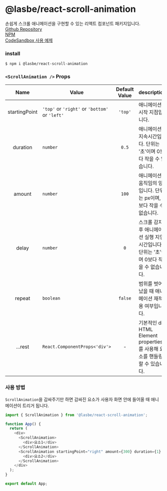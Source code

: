 # @lasbe/react-scroll-animation

손쉽게 스크롤 애니메이션을 구현할 수 있는 리액트 컴포넌트 패키지입니다.  
[Github Repository](https://github.com/LasBe-code/react-scroll-animation)  
[NPM](https://www.npmjs.com/package/@lasbe/react-scroll-animation)  
[CodeSandbox 사용 예제](https://codesandbox.io/s/sharp-herschel-sgvnhq?file=/src/App.tsx)

### install

```bash
$ npm i @lasbe/react-scroll-animation
```

### `<ScrollAnimation />` Props

|   **Name**    | **Value**                                      | **Default Value** | **description**                                                                        |
| :-----------: | ---------------------------------------------- | :---------------: | -------------------------------------------------------------------------------------- |
| startingPoint | `'top'` or `'right'` or `'bottom'` or `'left'` |      `'top'`      | 애니메이션 시작 지점입니다.                                                            |
|   duration    | `number`                                       |       `0.5`       | 애니메이션 지속시간입니다. 단위는 '초'이며 0보다 작을 수 없습니다.                     |
|    amount     | `number`                                       |       `100`       | 애니메이션 움직임의 양입니다. 단위는 px이며, 0보다 작을 수 없습니다.                   |
|     delay     | `number`                                       |        `0`        | 스크롤 감지 후 애니메이션 실행 지연시간입니다. 단위는 '초'이며 0보다 작을 수 없습니다. |
|    repeat     | `boolean`                                      |      `false`      | 범위를 벗어났을 때 애니메이션 재적용 여부입니다.                                       |
|    ...rest    | `React.ComponentProps<'div'>`                  |         -         | 기본적인 div HTML Element properties를 사용해 요소를 핸들링할 수 있습니다.             |

### 사용 방법

`ScrollAnimation`을 감싸주기만 하면 감싸진 요소가 사용자 화면 안에 들어올 때 애니메이션이 트리거 됩니다.

```javascript
import { ScrollAnimation } from '@lasbe/react-scroll-animation';

function App() {
  return (
    <div>
      <ScrollAnimation>
        <div>요소1</div>
      </ScrollAnimation>
      <ScrollAnimation startingPoint="right" amount={300} duration={1} delay={1} repeat={true}>
        <div>요소2</div>
      </ScrollAnimation>
    </div>
  );
}

export default App;
```
